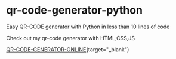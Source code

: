# qr-code-generator-python
Easy QR-CODE generator with Python in less than 10 lines of code 

Check out my qr-code generator with HTML,CSS,JS

[QR-CODE-GENERATOR-ONLINE](https://qr-code-generator.github.io/){target="_blank"}
